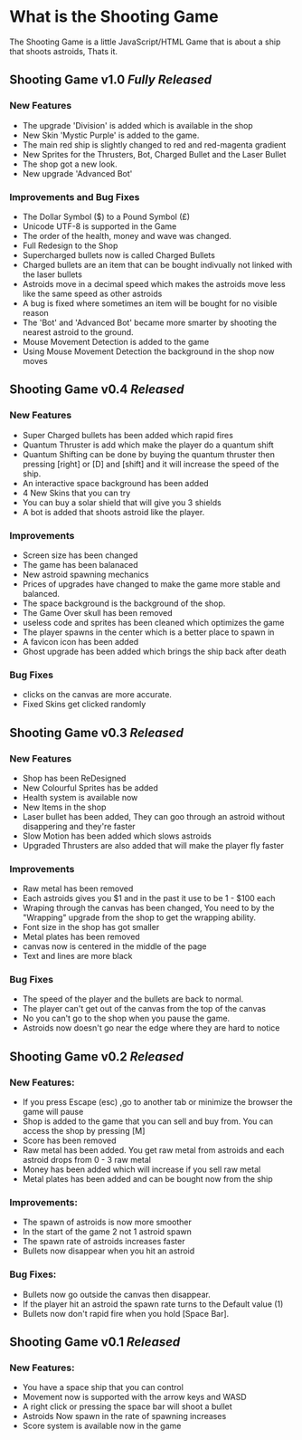 # What is the Shooting Game
The Shooting Game is a little JavaScript/HTML Game that is about a ship that shoots astroids, Thats it.

## Shooting Game v1.0 *Fully Released*

### New Features
- The upgrade 'Division' is added which is available in the shop
- New Skin 'Mystic Purple' is added to the game.
- The main red ship is slightly changed to red and red-magenta gradient
- New Sprites for the Thrusters, Bot, Charged Bullet and the Laser Bullet
- The shop got a new look.
- New upgrade 'Advanced Bot'

### Improvements and Bug Fixes
- The Dollar Symbol ($) to a Pound Symbol (£)
- Unicode UTF-8 is supported in the Game
- The order of the health, money and wave was changed.
- Full Redesign to the Shop
- Supercharged bullets now is called Charged Bullets
- Charged bullets are an item that can be bought indivually not linked with the laser bullets
- Astroids move in a decimal speed which makes the astroids move less like the same speed as other astroids
- A bug is fixed where sometimes an item will be bought for no visible reason
- The 'Bot' and 'Advanced Bot' became more smarter by shooting the nearest astroid to the ground. 
- Mouse Movement Detection is added to the game
- Using Mouse Movement Detection the background in the shop now moves
## Shooting Game v0.4 *Released*

### New Features
- Super Charged bullets has been added which rapid fires
- Quantum Thruster is add which make the player do a quantum shift
- Quantum Shifting can be done by buying the quantum thruster then pressing [right] or [D] and [shift] and it will increase the speed of the ship.
- An interactive space background has been added
- 4 New Skins that you can try
- You can buy a solar shield that will give you 3 shields
- A bot is added that shoots astroid like the player.

### Improvements 
- Screen size has been changed
- The game has been balanaced
- New astroid spawning mechanics
- Prices of upgrades have changed to make the game more stable and balanced.
- The space background is the background of the shop.
- The Game Over skull has been removed
- useless code and sprites has been cleaned which optimizes the game
- The player spawns in the center which is a better place to spawn in
- A favicon icon has been added
- Ghost upgrade has been added which brings the ship back after death

### Bug Fixes
- clicks on the canvas are more accurate.
- Fixed Skins get clicked randomly

## Shooting Game v0.3 *Released*

### New Features
- Shop has been ReDesigned
- New Colourful Sprites has be added
- Health system is available now
- New Items in the shop
- Laser bullet has been added, They can goo through an astroid without disappering and they're faster
- Slow Motion has been added which slows astroids
- Upgraded Thrusters are also added that will make the player fly faster

### Improvements 
- Raw metal has been removed
- Each astroids gives you $1 and in the past it use to be 1 - $100 each
- Wraping through the canvas has been changed, You need to by the "Wrapping" upgrade from the shop to get the wrapping ability.
- Font size in the shop has got smaller
- Metal plates has been removed
- canvas now is centered in the middle of the page
- Text and lines are more black

### Bug Fixes
- The speed of the player and the bullets are back to normal.
- The player can't get out of the canvas from the top of the canvas
- No you can't go to the shop when you pause the game.
- Astroids now doesn't go near the edge where they are hard to notice

## Shooting Game v0.2 *Released*

### New Features:
- If you press Escape (esc) ,go to another tab or minimize the browser the game will pause
- Shop is added to the game that you can sell and buy from. You can access the shop by pressing [M]
- Score has been removed
- Raw metal has been added. You get raw metal from astroids and each astroid drops from 0 - 3 raw metal
- Money has been added which will increase if you sell raw metal
- Metal plates has been added and can be bought now from the ship

### Improvements:
- The spawn of astroids is now more smoother
- In the start of the game 2 not 1 astroid spawn
- The spawn rate of astroids increases faster
- Bullets now disappear when you hit an astroid

### Bug Fixes:
- Bullets now go outside the canvas then disappear.
- If the player hit an astroid the spawn rate turns to the Default value (1)
- Bullets now don't rapid fire when you hold [Space Bar].

## Shooting Game v0.1 *Released*

### New Features:
- You have a space ship that you can control
- Movement now is supported with the arrow keys and WASD
- A right click or pressing the space bar will shoot a bullet
- Astroids Now spawn in the rate of spawning increases
- Score system is available now in the game